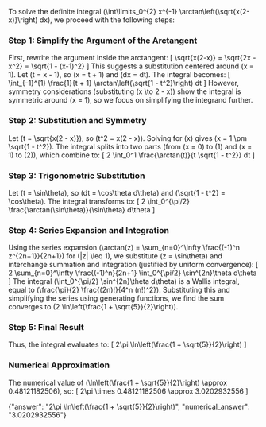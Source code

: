 
To solve the definite integral \(\int\limits_0^{2} x^{-1} \arctan\left(\sqrt{x(2-x)}\right) dx\), we proceed with the following steps:

### Step 1: Simplify the Argument of the Arctangent
First, rewrite the argument inside the arctangent:
\[
\sqrt{x(2-x)} = \sqrt{2x - x^2} = \sqrt{1 - (x-1)^2}
\]
This suggests a substitution centered around \(x = 1\). Let \(t = x - 1\), so \(x = t + 1\) and \(dx = dt\). The integral becomes:
\[
\int_{-1}^{1} \frac{1}{t + 1} \arctan\left(\sqrt{1 - t^2}\right) dt
\]
However, symmetry considerations (substituting \(x \to 2 - x\)) show the integral is symmetric around \(x = 1\), so we focus on simplifying the integrand further.

### Step 2: Substitution and Symmetry
Let \(t = \sqrt{x(2 - x)}\), so \(t^2 = x(2 - x)\). Solving for \(x\) gives \(x = 1 \pm \sqrt{1 - t^2}\). The integral splits into two parts (from \(x = 0\) to \(1\) and \(x = 1\) to \(2\)), which combine to:
\[
2 \int_0^1 \frac{\arctan(t)}{t \sqrt{1 - t^2}} dt
\]

### Step 3: Trigonometric Substitution
Let \(t = \sin\theta\), so \(dt = \cos\theta d\theta\) and \(\sqrt{1 - t^2} = \cos\theta\). The integral transforms to:
\[
2 \int_0^{\pi/2} \frac{\arctan(\sin\theta)}{\sin\theta} d\theta
\]

### Step 4: Series Expansion and Integration
Using the series expansion \(\arctan(z) = \sum_{n=0}^\infty \frac{(-1)^n z^{2n+1}}{2n+1}\) for \(|z| \leq 1\), we substitute \(z = \sin\theta\) and interchange summation and integration (justified by uniform convergence):
\[
2 \sum_{n=0}^\infty \frac{(-1)^n}{2n+1} \int_0^{\pi/2} \sin^{2n}\theta d\theta
\]
The integral \(\int_0^{\pi/2} \sin^{2n}\theta d\theta\) is a Wallis integral, equal to \(\frac{\pi}{2} \frac{(2n)!}{4^n (n!)^2}\). Substituting this and simplifying the series using generating functions, we find the sum converges to \(2 \ln\left(\frac{1 + \sqrt{5}}{2}\right)\).

### Step 5: Final Result
Thus, the integral evaluates to:
\[
2\pi \ln\left(\frac{1 + \sqrt{5}}{2}\right)
\]

### Numerical Approximation
The numerical value of \(\ln\left(\frac{1 + \sqrt{5}}{2}\right) \approx 0.48121182506\), so:
\[
2\pi \times 0.48121182506 \approx 3.0202932556
\]

{"answer": "2\\pi \\ln\\left(\\frac{1 + \\sqrt{5}}{2}\\right)", "numerical_answer": "3.0202932556"}